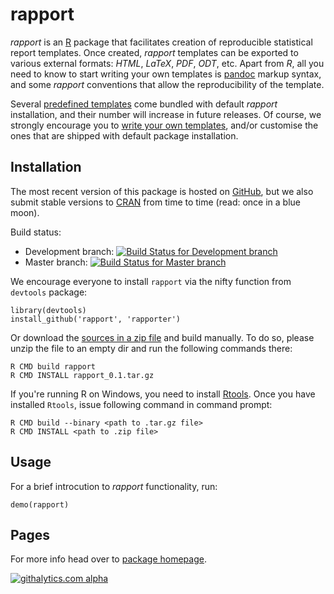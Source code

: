 # rapport

_rapport_ is an [R](http://r-project.org ) package that facilitates creation of reproducible statistical report templates. Once created, _rapport_ templates can be exported to various external formats: _HTML_, _LaTeX_, _PDF_, _ODT_, etc. Apart from _R_, all you need to know to start writing your own templates is [pandoc](http://johnmacfarlane.net/pandoc/index.html ) markup syntax, and some _rapport_ conventions that allow the reproducibility of the template.

Several [predefined templates](http://rapport-package.info#templates ) come bundled with default _rapport_ installation, and their number will increase in future releases. Of course, we strongly encourage you to [write your own templates](http://rapport-package.info#custom), and/or customise the ones that are shipped with default package installation.

## Installation

The most recent version of this package is hosted on [GitHub](https://github.com/rapporter/rapport), but we also submit stable versions to [CRAN](cran.r-project.org) from time to time (read:  once in a blue moon).

Build status:

  * Development branch: [![Build Status for Development branch](https://travis-ci.org/Rapporter/rapport.png?branch=development)](https://travis-ci.org/Rapporter/rapport)
  * Master branch: [![Build Status for Master branch](https://travis-ci.org/Rapporter/rapport.png?branch=master)](https://travis-ci.org/Rapporter/rapport)

We encourage everyone to install `rapport` via the nifty function from `devtools` package:

```
library(devtools)
install_github('rapport', 'rapporter')
```

Or download the [sources in a zip file](https://github.com/rapporter/rapport/zipball/master) and build manually. To do so, please unzip the file to an empty dir and run the following commands there:

```
R CMD build rapport
R CMD INSTALL rapport_0.1.tar.gz
```

If you're running R on Windows, you need to install [Rtools](http://cran.stat.ucla.edu/bin/windows/Rtools/ ). Once you have installed `Rtools`, issue following command in command prompt:

```
R CMD build --binary <path to .tar.gz file>
R CMD INSTALL <path to .zip file>
```

## Usage

For a brief introcution to _rapport_ functionality, run:

```
demo(rapport)
```

## Pages

For more info head over to [package homepage](http://rapport-package.info).

[![githalytics.com alpha](https://cruel-carlota.gopagoda.com/daa9a09d617573cbfb02b2d3903181cf "githalytics.com")](http://githalytics.com/Rapporter/rapport)
